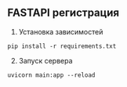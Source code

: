 ## FASTAPI регистрация

1. Установка зависимостей
```
pip install -r requirements.txt
```
2.  Запуск сервера
```
uvicorn main:app --reload
```
